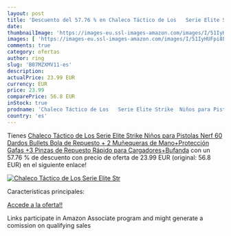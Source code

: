 ```yaml
---
layout: post
title: 'Descuento del 57.76 % en Chaleco Táctico de Los   Serie Elite Str'
date: 
thumbnailImage: 'https://images-eu.ssl-images-amazon.com/images/I/51IyHUFpi8L._SL200_.jpg'
images: [ 'https://images-eu.ssl-images-amazon.com/images/I/51IyHUFpi8L._SL200_.jpg' ]
comments: true
category: ofertas
author: ring
slug: 'B07MZXMV11-es'
description:
actualPrice: 23.99 EUR
currency: EUR
price: 23.99
comparePrice: 56.8 EUR
inStock: true
prodname: 'Chaleco Táctico de Los   Serie Elite Strike  Niños para Pistolas Nerf  60 Dardos Bullets Bola de Repuesto + 2 Muñequeras de Mano+Protección Gafas +3 Pinzas de Repuesto Rápido para Cargadores+Bufanda'
country: 'es'
---
```


Tienes [Chaleco Táctico de Los   Serie Elite Strike  Niños para Pistolas Nerf  60 Dardos Bullets Bola de Repuesto + 2 Muñequeras de Mano+Protección Gafas +3 Pinzas de Repuesto Rápido para Cargadores+Bufanda](https://www.amazon.es/dp/B07MZXMV11/?tag=tolees-21) con un 57.76 % de descuento con precio de oferta de 23.99 EUR (original: 56.8 EUR) en el siguiente enlace!

[![Chaleco Táctico de Los   Serie Elite Str](https://images-eu.ssl-images-amazon.com/images/I/51IyHUFpi8L._SL200_.jpg)](https://www.amazon.es/dp/B07MZXMV11/?tag=tolees-21)

Características principales:


[Accede a la oferta!!](https://www.amazon.es/dp/B07MZXMV11/?tag=tolees-21)

Links participate in Amazon Associate program and might generate a comission on qualifying sales


